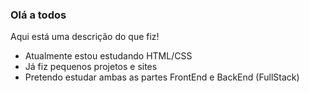 ### Olá a todos


Aqui está uma descrição do que fiz!

- Atualmente estou estudando HTML/CSS
- Já fiz pequenos projetos e sites
- Pretendo estudar ambas as partes FrontEnd e BackEnd (FullStack)
